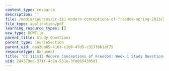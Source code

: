 ```yaml
---
content_type: resource
description: ''
file: /media/courses/cc-111-modern-conceptions-of-freedom-spring-2013/2d4379ed371f4c8a551e3fe86543b5d1_MITCC_111F12_Week1Ques.pdf
file_type: application/pdf
learning_resource_types: []
ocw_type: OCWFile
parent_title: Study Questions
parent_type: CourseSection
parent_uid: daa2ba65-4163-c1b8-47d5-c317f6b1af75
resourcetype: Document
title: 'CC.111s13 Modern Conceptions of Freedom: Week 1 Study Questions'
uid: 2d4379ed-371f-4c8a-551e-3fe86543b5d1
---
```

